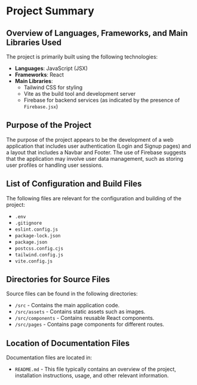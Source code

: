# Project Summary

## Overview of Languages, Frameworks, and Main Libraries Used
The project is primarily built using the following technologies:
- **Languages**: JavaScript (JSX)
- **Frameworks**: React
- **Main Libraries**:
  - Tailwind CSS for styling
  - Vite as the build tool and development server
  - Firebase for backend services (as indicated by the presence of `Firebase.jsx`)

## Purpose of the Project
The purpose of the project appears to be the development of a web application that includes user authentication (Login and Signup pages) and a layout that includes a Navbar and Footer. The use of Firebase suggests that the application may involve user data management, such as storing user profiles or handling user sessions.

## List of Configuration and Build Files
The following files are relevant for the configuration and building of the project:
- `.env`
- `.gitignore`
- `eslint.config.js`
- `package-lock.json`
- `package.json`
- `postcss.config.cjs`
- `tailwind.config.js`
- `vite.config.js`

## Directories for Source Files
Source files can be found in the following directories:
- `/src` - Contains the main application code.
- `/src/assets` - Contains static assets such as images.
- `/src/components` - Contains reusable React components.
- `/src/pages` - Contains page components for different routes.

## Location of Documentation Files
Documentation files are located in:
- `README.md` - This file typically contains an overview of the project, installation instructions, usage, and other relevant information.